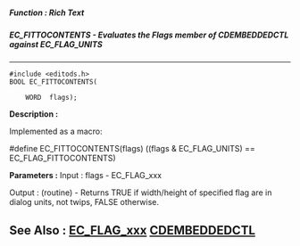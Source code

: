 ##### Function : Rich Text
##### EC_FITTOCONTENTS - Evaluates the Flags member of CDEMBEDDEDCTL against EC_FLAG_UNITS
---
```
#include <editods.h>
BOOL EC_FITTOCONTENTS(

	WORD  flags);
```
**Description :**

Implemented as a macro:

#define EC_FITTOCONTENTS(flags) ((flags & EC_FLAG_UNITS) == 
EC_FLAG_FITTOCONTENTS)

**Parameters :**
Input :
flags  -  EC_FLAG_xxx

Output :
(routine)  -  Returns TRUE if width/height of specified flag are in dialog units, not twips, FALSE otherwise.  



**See Also :**
[EC_FLAG_xxx](/domino-c-api-docs/reference/Symb/EC_FLAG_xxx)
[CDEMBEDDEDCTL](/domino-c-api-docs/reference/Data/CDEMBEDDEDCTL)
---
